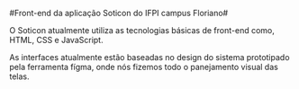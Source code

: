 #Front-end da aplicação Soticon do IFPI campus Floriano#

O Soticon atualmente utiliza as tecnologias básicas 
de front-end como, HTML, CSS e JavaScript.

As interfaces atualmente estão baseadas no design do sistema
prototipado pela ferramenta fígma, onde nós fizemos todo o panejamento
visual das telas.

